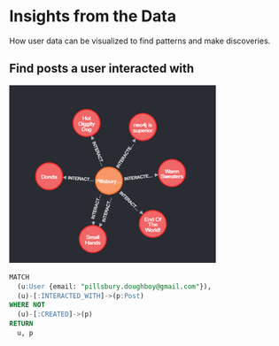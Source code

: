 # Insights from the Data

How user data can be visualized to find patterns and make discoveries.

## Find posts a user interacted with

![interacted with](img/interacted_with.png)

```SQL
MATCH
  (u:User {email: "pillsbury.doughboy@gmail.com"}),
  (u)-[:INTERACTED_WITH]->(p:Post)
WHERE NOT
  (u)-[:CREATED]->(p)
RETURN
  u, p
```
